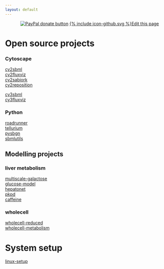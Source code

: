 ```yaml
---
layout: default
---
```


<div align="right">
<a href="https://www.paypal.com/cgi-bin/webscr?cmd=_s-xclick&amp;hosted_button_id=RYHNRJFBMWD5N" title="Donate to this project using Paypal"><img src="https://img.shields.io/badge/paypal-donate-yellow.svg" alt="PayPal donate button" /></a>
<a href="{{site.github.repository_url}}/edit/master/{{page.path}}"><span class="icon icon--github">{% include icon-github.svg %}</span>Edit this page</a></div>

# Open source projects
### Cytoscape
[cy2sbml](https://github.com/matthiaskoenig/cy2sbml/)  
[cy2fluxviz](https://github.com/matthiaskoenig/cy2fluxviz/)  
[cy2sabiork](https://github.com/matthiaskoenig/cy2sabiork/)  
[cy2reposition](https://github.com/matthiaskoenig/cy2reposition/)  

[cy3sbml](https://github.com/matthiaskoenig/cy3sbml/)  
[cy3fluxviz](https://github.com/matthiaskoenig/cy3fluxviz/)  
### Python
[roadrunner](https://github.com/sys-bio/roadrunner/)  
[tellurium](https://github.com/sys-bio/tellurium/)  
[pysbgn](https://github.com/matthiaskoenig/libsbgn-python)  
[sbmlutils](https://github.com/matthiaskoenig/sbmlutils/)  

## Modelling projects
### liver metabolism
[multiscale-galactose](https://github.com/matthiaskoenig/multiscale-galactose)  
[glucose-model](https://github.com/matthiaskoenig/glucose-model)  
[hepatonet](https://github.com/matthiaskoenig/hepatonet)  
[pkpd](https://github.com/matthiaskoenig/pkpd)  
[caffeine](https://github.com/matthiaskoenig/caffeine)
### wholecell
[wholecell-reduced](https://github.com/whole-cell-tutors/whole-cell-reduced)  
[wholecell-metabolism](https://github.com/dagwa/wholecell-metabolism)

# System setup
[linux-setup](https://github.com/matthiaskoenig/linux-setup)
